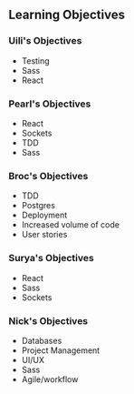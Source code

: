 Learning Objectives   
-------------------

### Uili's Objectives
  * Testing
  * Sass
  * React

### Pearl's Objectives
  * React
  * Sockets
  * TDD
  * Sass

### Broc's Objectives
  * TDD
  * Postgres
  * Deployment
  * Increased volume of code
  * User stories

### Surya's Objectives
  * React
  * Sass
  * Sockets

### Nick's Objectives
 * Databases
 * Project Management
 * UI/UX
 * Sass
 * Agile/workflow
 
